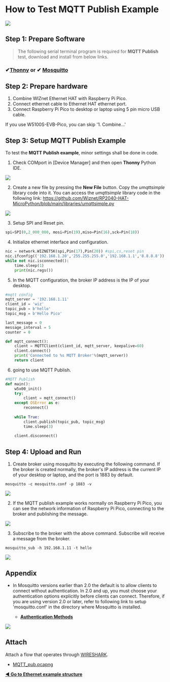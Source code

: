 # How to Test MQTT Publish Example

![][link-mqtt]

## Step 1: Prepare Software

> The following serial terminal program is required for **MQTT Publish** test, download and install from below links.

### &#10004;[**Thonny**][link-thonny]  or  &#10004; [**Mosquitto**][link-mosquitto]



## Step 2: Prepare hardware

1. Combine WIZnet Ethernet HAT with Raspberry Pi Pico.
2. Connect ethernet cable to Ethernet HAT ethernet port.
3. Connect Raspberry Pi Pico to desktop or laptop using 5 pin micro USB cable.



If you use W5100S-EVB-Pico, you can skip '1. Combine...'



## Step 3: Setup MQTT Publish Example

To test the **MQTT Publish example**, minor settings shall be done in code.

1. Check COMport in [Device Manager] and then open **Thonny** Python IDE.

![][link-thonny_mqtt]

2. Create a new file by pressing the **New File** button. Copy the *umqttsimple* library code into it. You can access the *umqttsimple* library code in the following link: https://github.com/Wiznet/RP2040-HAT-MicroPython/blob/main/libraries/umqttsimple.py

![][link-mqtt_lib]

3. Setup SPI and Reset pin.

```python
spi=SPI(0,2_000_000, mosi=Pin(19),miso=Pin(16),sck=Pin(18))
```

4. Initialize ethernet interface and configuration.

```python
nic = network.WIZNET5K(spi,Pin(17),Pin(20)) #spi,cs,reset pin
nic.ifconfig(('192.168.1.20','255.255.255.0','192.168.1.1','8.8.8.8'))
while not nic.isconnected():
    time.sleep(1)
    print(nic.regs())
```

5. In the MQTT configuration, the broker IP address is the IP of your desktop.

```python
#mqtt config
mqtt_server = '192.168.1.11'
client_id = 'wiz'
topic_pub = b'hello'
topic_msg = b'Hello Pico'

last_message = 0
message_interval = 5
counter = 0

def mqtt_connect():
    client = MQTTClient(client_id, mqtt_server, keepalive=60)
    client.connect()
    print('Connected to %s MQTT Broker'%(mqtt_server))
    return client
```

6. going to use MQTT Publish.

```python
#MQTT Publish
def main():
    w5x00_init()
    try:
        client = mqtt_connect()
    except OSError as e:
        reconnect()
    
    while True:
        client.publish(topic_pub, topic_msg)
        time.sleep(3)
        
    client.disconnect()
```



## Step 4: Upload and Run

1. Create broker using mosquitto by executing the following command. If the broker is created normally, the broker's IP address is the current IP of your desktop or laptop, and the port is 1883 by default.

```
mosquitto -c mosquitto.conf -p 1883 -v
```

![][link-mqtt_1]

2. If the MQTT publish example works normally on Raspberry Pi Pico, you can see the network information of Raspberry Pi Pico, connecting to the broker and publishing the message.

![][link-mqtt_2]

3. Subscribe to the broker with the above command. Subscribe will receive a message from the broker.

```
mosquitto_sub -h 192.168.1.11 -t hello
```

![][link-mqtt_3]



## Appendix

- In Mosquitto versions earlier than 2.0 the default is to allow clients to connect without authentication. In 2.0 and up, you must choose your authentication options explicitly before clients can connect. Therefore, if you are using version 2.0 or later, refer to following link to setup 'mosquitto.conf' in the directory where Mosquitto is installed.

    - [**Authentication Methods**][link-authentication_methods]

![][link-mqtt_conf]



## Attach

Attach a flow that operates through [WIRESHARK][link-wireshark].

- [MQTT_pub.pcapng](https://github.com/Wiznet/RP2040-HAT-MicroPython/blob/main/example/MQTT/Publish/MQTT_pub.pcapng)




 [**◀ Go to Ethernet example structure**](#ethernet_example_structure)



<!--
Link
-->

[link-thonny]: https://thonny.org/
[link-mosquitto]: https://mosquitto.org/download/
[link-wireshark]: https://www.wireshark.org/#download
[link-mqtt-lib]: https://github.com/Wiznet/RP2040-HAT-MicroPython/blob/main/libraries/umqttsimple.py



[link-mqtt]:https://github.com/Wiznet/RP2040-HAT-MicroPython/blob/main/images/MQTT/MQTT.png
[link-thonny_mqtt]:https://github.com/Wiznet/RP2040-HAT-MicroPython/blob/main/images/MQTT/Thonny_conf_1.png
[link-mqtt_lib]: https://github.com/Wiznet/RP2040-HAT-MicroPython/blob/main/images/MQTT/MQTT_lib.png
[link-mqtt_1]: https://github.com/Wiznet/RP2040-HAT-MicroPython/blob/main/images/MQTT/MQTT_pub2.png
[link-mqtt_2]: https://github.com/Wiznet/RP2040-HAT-MicroPython/blob/main/images/MQTT/MQTT_pub3.png
[link-mqtt_3]:  https://github.com/Wiznet/RP2040-HAT-MicroPython/blob/main/images/MQTT/MQTT_pub4.png
[link-mqtt_conf]: https://github.com/Wiznet/RP2040-HAT-CircuitPython/blob/master/images/MQTT/MQTT_conf.png
[link-authentication_methods]: https://mosquitto.org/documentation/authentication-methods/

